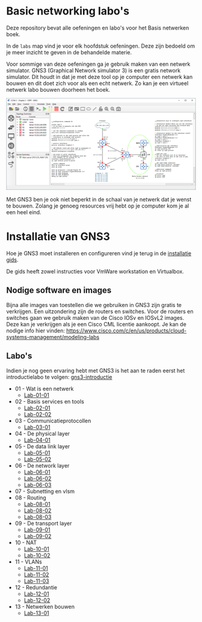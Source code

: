 # Basic networking labo's

Deze repository bevat alle oefeningen en labo's voor het Basis netwerken boek. 

In de `labs` map vind je voor elk hoofdstuk oefeningen. Deze zijn bedoeld om je meer inzicht te geven in de behandelde materie.

Voor sommige van deze oefeningen ga je gebruik maken van een netwerk simulator. GNS3 (Graphical Network simulator 3) is een gratis network simulator. Dit houdt in dat je met deze tool op je computer een netwerk kan bouwen en dit doet zich voor als een echt netwerk. Zo kan je een virtueel netwerk labo bouwen doorheen het boek.

![Een voorbeeld van een netwerk in GNS3](resources/images/gns3-network-example.png)

Met GNS3 ben je ook niet beperkt in de schaal van je netwerk dat je wenst te bouwen. Zolang je genoeg resources vrij hebt op je computer kom je al een heel eind. 

# Installatie van GNS3
Hoe je GNS3 moet installeren en configureren vind je terug in de [installatie gids](installation/gns3.md). 

De gids heeft zowel instructies voor VmWare workstation en Virtualbox.

## Nodige software en images

Bijna alle images van toestellen die we gebruiken in GNS3 zijn gratis te verkrijgen. Een uitzondering zijn de routers en switches. Voor de routers en switches gaan we gebruik maken van de Cisco IOSv en IOSvL2 images. Deze kan je verkrijgen als je een Cisco CML licentie aankoopt. Je kan de nodige info hier vinden: https://www.cisco.com/c/en/us/products/cloud-systems-management/modeling-labs

## Labo's

Indien je nog geen ervaring hebt met GNS3 is het aan te raden eerst het introductielabo te volgen: [gns3-introductie](labs/gns3-introductie/gns3-introductie.md)

-   01 - Wat is een netwerk
    - [Lab-01-01](labs/hoofdstuk-01/lab-01-01.md) 
-   02 - Basis services en tools
    - [Lab-02-01](labs/hoofdstuk-01/lab-02-01.md)  
    - [Lab-02-02](labs/hoofdstuk-01/lab-02-02.md)  
-   03 - Communicatieprotocollen
    - [Lab-03-01](labs/hoofdstuk-01/lab-03-01.md)  
-   04 - De physical layer
    - [Lab-04-01](labs/hoofdstuk-01/lab-04-01.md)  
-   05 - De data link layer
    - [Lab-05-01](labs/hoofdstuk-01/lab-05-01.md)  
    - [Lab-05-02](labs/hoofdstuk-01/lab-05-02.md)  
-   06 - De network layer
    - [Lab-06-01](labs/hoofdstuk-01/lab-06-01.md)  
    - [Lab-06-02](labs/hoofdstuk-01/lab-06-02.md)  
    - [Lab-06-03](labs/hoofdstuk-01/lab-06-03.md)  
-   07 - Subnetting en vlsm
-   08 - Routing
    - [Lab-08-01](labs/hoofdstuk-01/lab-08-01.md)  
    - [Lab-08-02](labs/hoofdstuk-01/lab-08-02.md)  
    - [Lab-08-03](labs/hoofdstuk-01/lab-08-03.md)  
-   09 - De transport layer
    - [Lab-09-01](labs/hoofdstuk-01/lab-09-01.md)  
    - [Lab-09-02](labs/hoofdstuk-01/lab-09-02.md)  
-   10 - NAT
    - [Lab-10-01](labs/hoofdstuk-01/lab-10-01.md)  
    - [Lab-10-02](labs/hoofdstuk-01/lab-10-02.md)  
-   11 - VLANs
    - [Lab-11-01](labs/hoofdstuk-01/lab-11-01.md)  
    - [Lab-11-02](labs/hoofdstuk-01/lab-11-02.md)  
    - [Lab-11-03](labs/hoofdstuk-01/lab-11-03.md)  
-   12 - Redundantie
    - [Lab-12-01](labs/hoofdstuk-01/lab-12-01.md)  
    - [Lab-12-02](labs/hoofdstuk-01/lab-12-02.md)  
-   13 - Netwerken bouwen
    - [Lab-13-01](labs/hoofdstuk-01/lab-13-01.md)  